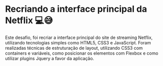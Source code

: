 # Recriando a interface principal da Netflix 💻😅

Este desafio, foi recriar a interface principal do site de streaming Netflix, utilizando tecnologias simples como HTML5, CSS3 e JavaScript. Foram realizadas técnicas de estruturação de layout, utilizando CSS3 com containers e variáveis, como posicionar os elementos com Flexbox e como utilizar plugins Jquery a favor da aplicação.